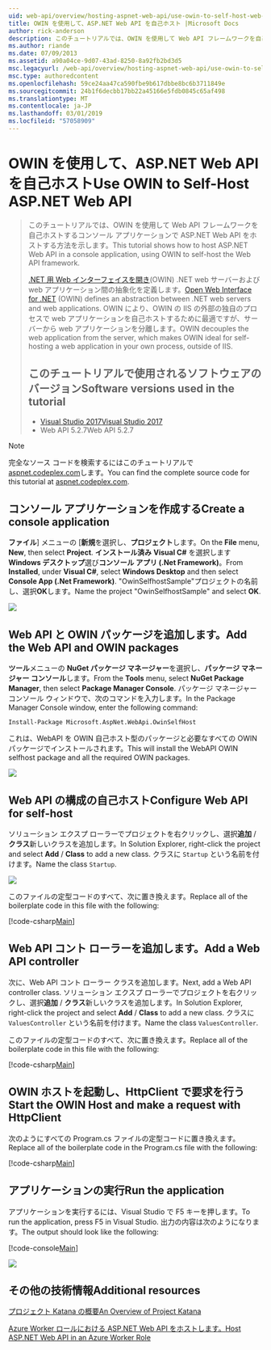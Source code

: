 ```yaml
---
uid: web-api/overview/hosting-aspnet-web-api/use-owin-to-self-host-web-api
title: OWIN を使用して、ASP.NET Web API を自己ホスト |Microsoft Docs
author: rick-anderson
description: このチュートリアルでは、OWIN を使用して Web API フレームワークを自己ホストするコンソール アプリケーションで ASP.NET Web API をホストする方法を示します。 Web Interface for .NET (OWIN) d を開く.
ms.author: riande
ms.date: 07/09/2013
ms.assetid: a90a04ce-9d07-43ad-8250-8a92fb2bd3d5
msc.legacyurl: /web-api/overview/hosting-aspnet-web-api/use-owin-to-self-host-web-api
msc.type: authoredcontent
ms.openlocfilehash: 59ce24aa47ca590fbe9b617dbbe8bc6b3711849e
ms.sourcegitcommit: 24b1f6decbb17bb22a45166e5fdb0845c65af498
ms.translationtype: MT
ms.contentlocale: ja-JP
ms.lasthandoff: 03/01/2019
ms.locfileid: "57058909"
---
```

<a name="use-owin-to-self-host-aspnet-web-api"></a><span data-ttu-id="fb0f1-104">OWIN を使用して、ASP.NET Web API を自己ホスト</span><span class="sxs-lookup"><span data-stu-id="fb0f1-104">Use OWIN to Self-Host ASP.NET Web API</span></span> 
====================

> <span data-ttu-id="fb0f1-105">このチュートリアルでは、OWIN を使用して Web API フレームワークを自己ホストするコンソール アプリケーションで ASP.NET Web API をホストする方法を示します。</span><span class="sxs-lookup"><span data-stu-id="fb0f1-105">This tutorial shows how to host ASP.NET Web API in a console application, using OWIN to self-host the Web API framework.</span></span>
>
> <span data-ttu-id="fb0f1-106">[.NET 用 Web インターフェイスを開き](http://owin.org)(OWIN) .NET web サーバーおよび web アプリケーション間の抽象化を定義します。</span><span class="sxs-lookup"><span data-stu-id="fb0f1-106">[Open Web Interface for .NET](http://owin.org) (OWIN) defines an abstraction between .NET web servers and web applications.</span></span> <span data-ttu-id="fb0f1-107">OWIN により、OWIN の IIS の外部の独自のプロセスで web アプリケーションを自己ホストするために最適ですが、サーバーから web アプリケーションを分離します。</span><span class="sxs-lookup"><span data-stu-id="fb0f1-107">OWIN decouples the web application from the server, which makes OWIN ideal for self-hosting a web application in your own process, outside of IIS.</span></span>
>
> ## <a name="software-versions-used-in-the-tutorial"></a><span data-ttu-id="fb0f1-108">このチュートリアルで使用されるソフトウェアのバージョン</span><span class="sxs-lookup"><span data-stu-id="fb0f1-108">Software versions used in the tutorial</span></span>
>
>
> - [<span data-ttu-id="fb0f1-109">Visual Studio 2017</span><span class="sxs-lookup"><span data-stu-id="fb0f1-109">Visual Studio 2017</span></span>](https://visualstudio.microsoft.com/downloads/) 
> - <span data-ttu-id="fb0f1-110">Web API 5.2.7</span><span class="sxs-lookup"><span data-stu-id="fb0f1-110">Web API 5.2.7</span></span>


> [!NOTE]
> <span data-ttu-id="fb0f1-111">完全なソース コードを検索するにはこのチュートリアルで[aspnet.codeplex.com](https://aspnet.codeplex.com/SourceControl/latest#Samples/WebApi/OwinSelfhostSample/ReadMe.txt)します。</span><span class="sxs-lookup"><span data-stu-id="fb0f1-111">You can find the complete source code for this tutorial at [aspnet.codeplex.com](https://aspnet.codeplex.com/SourceControl/latest#Samples/WebApi/OwinSelfhostSample/ReadMe.txt).</span></span>


## <a name="create-a-console-application"></a><span data-ttu-id="fb0f1-112">コンソール アプリケーションを作成する</span><span class="sxs-lookup"><span data-stu-id="fb0f1-112">Create a console application</span></span>

<span data-ttu-id="fb0f1-113">**ファイル**] メニューの [**新規**を選択し、**プロジェクト**します。</span><span class="sxs-lookup"><span data-stu-id="fb0f1-113">On the **File** menu,  **New**, then select **Project**.</span></span> <span data-ttu-id="fb0f1-114">**インストール済み** **Visual C#** を選択します**Windows デスクトップ**選び**コンソール アプリ (.Net Framework)**。</span><span class="sxs-lookup"><span data-stu-id="fb0f1-114">From **Installed**, under **Visual C#**, select **Windows Desktop** and then select **Console App (.Net Framework)**.</span></span> <span data-ttu-id="fb0f1-115">"OwinSelfhostSample"プロジェクトの名前し、選択**OK**します。</span><span class="sxs-lookup"><span data-stu-id="fb0f1-115">Name the project "OwinSelfhostSample" and select **OK**.</span></span>

[![](use-owin-to-self-host-web-api/_static/image7.png)](use-owin-to-self-host-web-api/_static/image7.png)

## <a name="add-the-web-api-and-owin-packages"></a><span data-ttu-id="fb0f1-116">Web API と OWIN パッケージを追加します。</span><span class="sxs-lookup"><span data-stu-id="fb0f1-116">Add the Web API and OWIN packages</span></span>

<span data-ttu-id="fb0f1-117">**ツール**メニューの  **NuGet パッケージ マネージャー**を選択し、**パッケージ マネージャー コンソール**します。</span><span class="sxs-lookup"><span data-stu-id="fb0f1-117">From the **Tools** menu, select **NuGet Package Manager**, then select **Package Manager Console**.</span></span> <span data-ttu-id="fb0f1-118">パッケージ マネージャー コンソール ウィンドウで、次のコマンドを入力します。</span><span class="sxs-lookup"><span data-stu-id="fb0f1-118">In the Package Manager Console window, enter the following command:</span></span>

`Install-Package Microsoft.AspNet.WebApi.OwinSelfHost`

<span data-ttu-id="fb0f1-119">これは、WebAPI を OWIN 自己ホスト型のパッケージと必要なすべての OWIN パッケージでインストールされます。</span><span class="sxs-lookup"><span data-stu-id="fb0f1-119">This will install the WebAPI OWIN selfhost package and all the required OWIN packages.</span></span>

[![](use-owin-to-self-host-web-api/_static/image4.png)](use-owin-to-self-host-web-api/_static/image3.png)

## <a name="configure-web-api-for-self-host"></a><span data-ttu-id="fb0f1-120">Web API の構成の自己ホスト</span><span class="sxs-lookup"><span data-stu-id="fb0f1-120">Configure Web API for self-host</span></span>

<span data-ttu-id="fb0f1-121">ソリューション エクスプ ローラーでプロジェクトを右クリックし、選択**追加** / **クラス**新しいクラスを追加します。</span><span class="sxs-lookup"><span data-stu-id="fb0f1-121">In Solution Explorer, right-click the project and select **Add** / **Class** to add a new class.</span></span> <span data-ttu-id="fb0f1-122">クラスに `Startup` という名前を付けます。</span><span class="sxs-lookup"><span data-stu-id="fb0f1-122">Name the class `Startup`.</span></span>

![](use-owin-to-self-host-web-api/_static/image5.png)

<span data-ttu-id="fb0f1-123">このファイルの定型コードのすべて、次に置き換えます。</span><span class="sxs-lookup"><span data-stu-id="fb0f1-123">Replace all of the boilerplate code in this file with the following:</span></span>

[!code-csharp[Main](use-owin-to-self-host-web-api/samples/sample1.cs)]

## <a name="add-a-web-api-controller"></a><span data-ttu-id="fb0f1-124">Web API コント ローラーを追加します。</span><span class="sxs-lookup"><span data-stu-id="fb0f1-124">Add a Web API controller</span></span>

<span data-ttu-id="fb0f1-125">次に、Web API コント ローラー クラスを追加します。</span><span class="sxs-lookup"><span data-stu-id="fb0f1-125">Next, add a Web API controller class.</span></span> <span data-ttu-id="fb0f1-126">ソリューション エクスプ ローラーでプロジェクトを右クリックし、選択**追加** / **クラス**新しいクラスを追加します。</span><span class="sxs-lookup"><span data-stu-id="fb0f1-126">In Solution Explorer, right-click the project and select **Add** / **Class** to add a new class.</span></span> <span data-ttu-id="fb0f1-127">クラスに `ValuesController` という名前を付けます。</span><span class="sxs-lookup"><span data-stu-id="fb0f1-127">Name the class `ValuesController`.</span></span>

<span data-ttu-id="fb0f1-128">このファイルの定型コードのすべて、次に置き換えます。</span><span class="sxs-lookup"><span data-stu-id="fb0f1-128">Replace all of the boilerplate code in this file with the following:</span></span>

[!code-csharp[Main](use-owin-to-self-host-web-api/samples/sample2.cs)]

## <a name="start-the-owin-host-and-make-a-request-with-httpclient"></a><span data-ttu-id="fb0f1-129">OWIN ホストを起動し、HttpClient で要求を行う</span><span class="sxs-lookup"><span data-stu-id="fb0f1-129">Start the OWIN Host and make a request with HttpClient</span></span>

<span data-ttu-id="fb0f1-130">次のようにすべての Program.cs ファイルの定型コードに置き換えます。</span><span class="sxs-lookup"><span data-stu-id="fb0f1-130">Replace all of the boilerplate code in the Program.cs file with the following:</span></span>

[!code-csharp[Main](use-owin-to-self-host-web-api/samples/sample3.cs)]

## <a name="run-the-application"></a><span data-ttu-id="fb0f1-131">アプリケーションの実行</span><span class="sxs-lookup"><span data-stu-id="fb0f1-131">Run the application</span></span>

<span data-ttu-id="fb0f1-132">アプリケーションを実行するには、Visual Studio で F5 キーを押します。</span><span class="sxs-lookup"><span data-stu-id="fb0f1-132">To run the application, press F5 in Visual Studio.</span></span> <span data-ttu-id="fb0f1-133">出力の内容は次のようになります。</span><span class="sxs-lookup"><span data-stu-id="fb0f1-133">The output should look like the following:</span></span>

[!code-console[Main](use-owin-to-self-host-web-api/samples/sample4.cmd)]

![](use-owin-to-self-host-web-api/_static/image6.png)

## <a name="additional-resources"></a><span data-ttu-id="fb0f1-134">その他の技術情報</span><span class="sxs-lookup"><span data-stu-id="fb0f1-134">Additional resources</span></span>

[<span data-ttu-id="fb0f1-135">プロジェクト Katana の概要</span><span class="sxs-lookup"><span data-stu-id="fb0f1-135">An Overview of Project Katana</span></span>](../../../aspnet/overview/owin-and-katana/an-overview-of-project-katana.md)

[<span data-ttu-id="fb0f1-136">Azure Worker ロールにおける ASP.NET Web API をホストします。</span><span class="sxs-lookup"><span data-stu-id="fb0f1-136">Host ASP.NET Web API in an Azure Worker Role</span></span>](host-aspnet-web-api-in-an-azure-worker-role.md)
